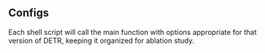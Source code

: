 ## Configs

Each shell script will call the main function with options appropriate for that version of DETR, keeping it organized for ablation study. 
